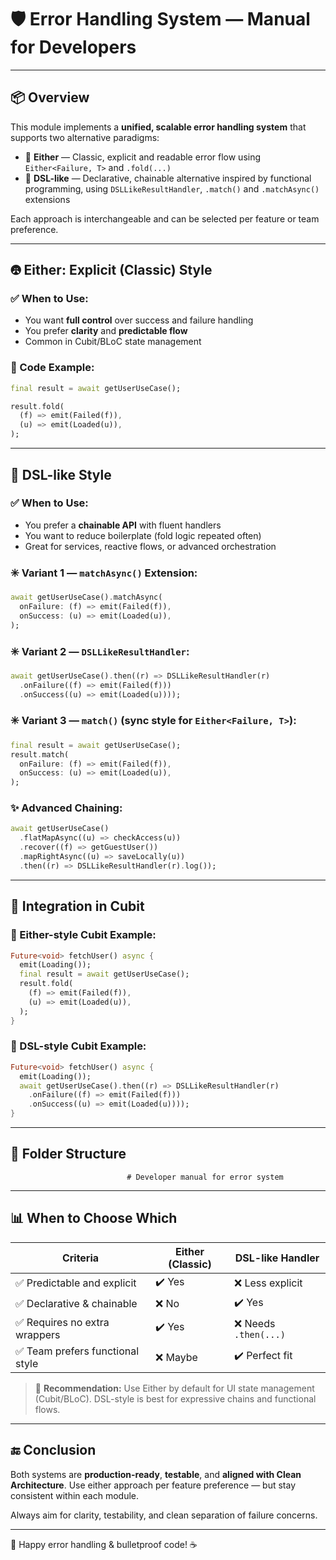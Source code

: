 # 🛡️ Error Handling System — Manual for Developers

---

## 📦 Overview

This module implements a **unified, scalable error handling system** that supports two alternative paradigms:

* 🧨 **Either** — Classic, explicit and readable error flow using `Either<Failure, T>` and `.fold(...)`
* 🔗 **DSL-like** — Declarative, chainable alternative inspired by functional programming, using `DSLLikeResultHandler`, `.match()` and `.matchAsync()` extensions

Each approach is interchangeable and can be selected per feature or team preference.

---

## 🤁 Either: Explicit (Classic) Style

### ✅ When to Use:

* You want **full control** over success and failure handling
* You prefer **clarity** and **predictable flow**
* Common in Cubit/BLoC state management

### 🤩 Code Example:

```dart
final result = await getUserUseCase();

result.fold(
  (f) => emit(Failed(f)),
  (u) => emit(Loaded(u)),
);
```

---

## 🧚 DSL-like Style

### ✅ When to Use:

* You prefer a **chainable API** with fluent handlers
* You want to reduce boilerplate (fold logic repeated often)
* Great for services, reactive flows, or advanced orchestration

### ✳️ Variant 1 — `matchAsync()` Extension:

```dart
await getUserUseCase().matchAsync(
  onFailure: (f) => emit(Failed(f)),
  onSuccess: (u) => emit(Loaded(u)),
);
```

### ✳️ Variant 2 — `DSLLikeResultHandler`:

```dart
await getUserUseCase().then((r) => DSLLikeResultHandler(r)
  .onFailure((f) => emit(Failed(f)))
  .onSuccess((u) => emit(Loaded(u))));
```

### ✳️ Variant 3 — `match()` (sync style for `Either<Failure, T>`):

```dart
final result = await getUserUseCase();
result.match(
  onFailure: (f) => emit(Failed(f)),
  onSuccess: (u) => emit(Loaded(u)),
);
```

### ✨ Advanced Chaining:

```dart
await getUserUseCase()
  .flatMapAsync((u) => checkAccess(u))
  .recover((f) => getGuestUser())
  .mapRightAsync((u) => saveLocally(u))
  .then((r) => DSLLikeResultHandler(r).log());
```

---

## 🧹 Integration in Cubit

### 🧨 Either-style Cubit Example:

```dart
Future<void> fetchUser() async {
  emit(Loading());
  final result = await getUserUseCase();
  result.fold(
    (f) => emit(Failed(f)),
    (u) => emit(Loaded(u)),
  );
}
```

### 🔗 DSL-style Cubit Example:

```dart
Future<void> fetchUser() async {
  emit(Loading());
  await getUserUseCase().then((r) => DSLLikeResultHandler(r)
    .onFailure((f) => emit(Failed(f)))
    .onSuccess((u) => emit(Loaded(u))));
}
```

---

## 📂 Folder Structure

```plaintext
                          # Developer manual for error system
```

---

## 📊 When to Choose Which

| Criteria                        | Either (Classic)| DSL-like Handler     |
| ------------------------------- | --------------- | -------------------- |
| ✅ Predictable and explicit      | ✔️ Yes          | ❌ Less explicit      |
| ✅ Declarative & chainable       | ❌ No           | ✔️ Yes               |
| ✅ Requires no extra wrappers    | ✔️ Yes          | ❌ Needs `.then(...)` |
| ✅ Team prefers functional style | ❌ Maybe        | ✔️ Perfect fit       |

> 🧠 **Recommendation:** Use Either by default for UI state management (Cubit/BLoC). DSL-style is best for expressive chains and functional flows.

---

## 🔚 Conclusion

Both systems are **production-ready**, **testable**, and **aligned with Clean Architecture**. Use either approach per feature preference — but stay consistent within each module.

Always aim for clarity, testability, and clean separation of failure concerns.

---

🧪 Happy error handling & bulletproof code! ☕️
